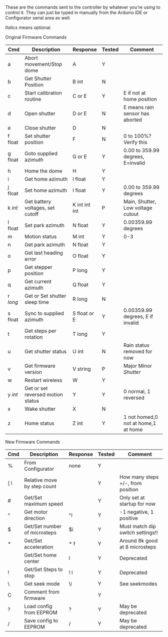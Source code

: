 These are the commands sent to the controller by whatever you're using to control it. They can just be typed in manually from the Arduino IDE or Configurator serial area as well.

_Italics_ means optional.

Original Firmware Commands

 Cmd     | Description                       | Response      | Tested | Comment                       
-------- | --------------------------------- | ------------- | ------ |-----
a        | Abort movement/Stop dome          | A             | Y      |
b        | Get Shutter Position              | B int         | N      |
c        | Start calibration routine         | C or E        | Y      | E if not at home position           
d        | Open shutter                      | D or E        | N      | E means rain sensor has aborted     
e        | Close shutter                     | D             | N      |
f float  | Set shutter position              | F             | N      | 0 to 100%? Verify this              
g float  | Goto supplied azimuth             | G or E        | Y      | 0.00 to 359.99 degrees, E=invalid   
h        | Home the dome                     | H             | Y      |                                     
i        | Get home azimuth                  | I float       | Y      |                                     
j float  | Set home azimuth                  | I float       | Y      | 0.00 to 359.99 degrees              
k _int_  | Get battery voltages, set cutoff  | K int int int | P      | Main, Shutter, Low voltage cutout   
l float  | Set park azimuth                  | N float       | Y      | 0.00359.99 degrees                  
m        | Motion status                     | M int         | Y      | 0-3                                 
n        | Get park azimuth                  | N float       | Y      |                                     
o        | Get last heading error            | O float       | Y      |                                     
p        | Get stepper position              | P long        | Y      |                                     
q        | Get current azimuth               | Q float       | Y      |                                     
r _long_ | Get or Set shutter sleep time     | R long        | N      |                                     
s float  | Sync to supplied azimuth          | S float or E  | Y      | 0.00359.99 degrees, E if invalid    
t        | Get steps per rotation            | T long        | Y      |                                     
u        | Get shutter status                | U int         | N      | Rain status removed for now         
v        | Get firmware version              | V string      | P      | Major Minor _Shutter_
w        | Restart wireless                  | W             | Y      |                                     
y _int_  | Get or set reversed motion status | Y             | Y      | 0 normal, 1 reversed                
x        | Wake shutter                      | X             | N      |                                     
z        | Home status                       | Z int         | Y      | 1 not homed,0 not at home,1 at home 

New Firmware Commands

 Cmd     | Description                       | Response      | Tested | Comment                       
-------- | --------------------------------- | ------------- | ------ |-----
%     | From Configurator                 | none     | Y |                                     |
[ l   | Relative move by step count       |          | Y | How many steps +/-, from position   |
# <f> | Get/Set maximum speed             |          | Y | Only set at startup for now         |
^     | Get motor direction               | ^i       | Y | -1 negative, 1 positive             |
$ <i> | Get/Set number of microsteps      | $i       | Y | Must match dip switch settings!!    |
* <f> | Get/Set acceleration              | * f      | Y | Around 8k good at 8 microsteps      |
| <l> | Get/Set home center               | l        | Y | Deprecated                          |
! <l> | Get/Set Steps to stop             | ! l      | Y | Deprecated                          |
\     | Get seek mode                     | \i       | Y | See seekmodes                       |
C     | Comment from firmware             |          | Y |                                     |
?     | Load config from EEPROM           | ?        | Y | May be deprecated                   |
/     | Save config to EEPROM             | /        | Y | May be deprecated                   |

